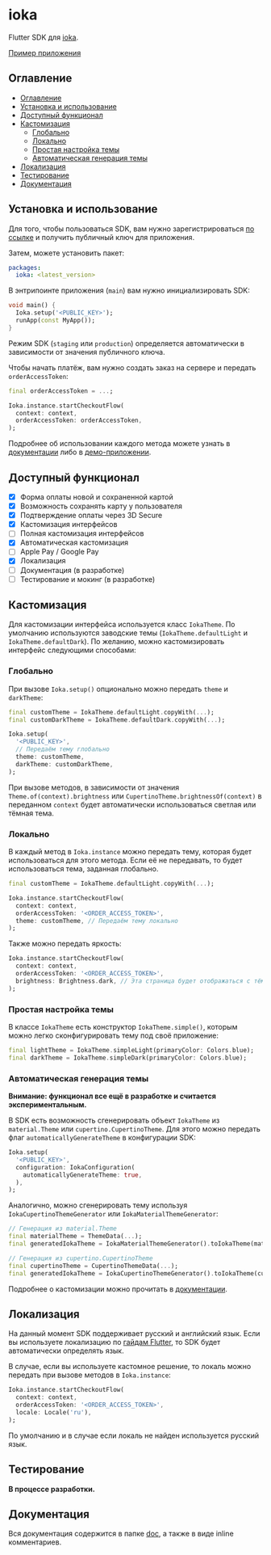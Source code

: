 # ioka 

Flutter SDK для [ioka](https://ioka.kz).

[Пример приложения](./demo/lib/main.dart)

## Оглавление
- [Оглавление](#оглавление)
- [Установка и использование](#установка-и-использование)
- [Доступный функционал](#доступный-функционал)
- [Кастомизация](#кастомизация)
  - [Глобально](#глобально)
  - [Локально](#локально)
  - [Простая настройка темы](#простая-настройка-темы)
  - [Автоматическая генерация темы](#автоматическая-генерация-темы)
- [Локализация](#локализация)
- [Тестирование](#тестирование)
- [Документация](#документация)

## Установка и использование

Для того, чтобы пользоваться SDK, вам нужно зарегистрироваться 
[по ссылке](https://ioka.kz/contact-form) и получить публичный ключ для 
приложения.

Затем, можете установить пакет:

```yaml
packages:
  ioka: <latest_version>
```

В энтрипоинте приложения (`main`) вам нужно инициализировать SDK:

```dart
void main() {
  Ioka.setup('<PUBLIC_KEY>');
  runApp(const MyApp());
}
```

Режим SDK (`staging` или `production`) определяется автоматически в зависимости 
от значения публичного ключа.

Чтобы начать платёж, вам нужно создать заказ на сервере и передать 
`orderAccessToken`:

```dart
final orderAccessToken = ...;

Ioka.instance.startCheckoutFlow(
  context: context,
  orderAccessToken: orderAccessToken,
);
```

Подробнее об использовании каждого метода можете узнать в 
[документации](./doc/README.md) либо в [демо-приложении](./demo/lib/main.dart).

## Доступный функционал

- [x] Форма оплаты новой и сохраненной картой
- [x] Возможность сохранять карту у пользователя
- [x] Подтверждение оплаты через 3D Secure
- [x] Кастомизация интерфейсов
- [ ] Полная кастомизация интерфейсов 
- [x] Автоматическая кастомизация
- [ ] Apple Pay / Google Pay
- [x] Локализация
- [ ] Документация (в разработке)
- [ ] Тестирование и мокинг (в разработке)

## Кастомизация

Для кастомизации интерфейса используется класс `IokaTheme`. По умолчанию 
используются заводские темы (`IokaTheme.defaultLight` и 
`IokaTheme.defaultDark`). По желанию, можно кастомизировать интерфейс 
следующими способами:

### Глобально

При вызове `Ioka.setup()` опционально можно передать `theme` и `darkTheme`:

```dart
final customTheme = IokaTheme.defaultLight.copyWith(...);
final customDarkTheme = IokaTheme.defaultDark.copyWith(...);

Ioka.setup(
  '<PUBLIC_KEY>', 
  // Передаём тему глобально
  theme: customTheme,
  darkTheme: customDarkTheme, 
);
```

При вызове методов, в зависимости от значения `Theme.of(context).brightness` или
`CupertinoTheme.brightnessOf(context)` в переданном `context` будет 
автоматически использоваться светлая или тёмная тема.

### Локально

В каждый метод в `Ioka.instance` можно передать тему, которая будет 
использоваться для этого метода. Если её не передавать, то будет использоваться 
тема, заданная глобально.

```dart
final customTheme = IokaTheme.defaultLight.copyWith(...);

Ioka.instance.startCheckoutFlow(
  context: context,
  orderAccessToken: '<ORDER_ACCESS_TOKEN>',
  theme: customTheme, // Передаём тему локально
);
```

Также можно передать яркость:

```dart
Ioka.instance.startCheckoutFlow(
  context: context,
  orderAccessToken: '<ORDER_ACCESS_TOKEN>',
  brightness: Brightness.dark, // Эта страница будет отображаться с тёмной темой
);
```

### Простая настройка темы

В классе `IokaTheme` есть конструктор `IokaTheme.simple()`, которым можно
легко сконфигурировать тему под своё приложение:

```dart
final lightTheme = IokaTheme.simpleLight(primaryColor: Colors.blue);
final darkTheme = IokaTheme.simpleDark(primaryColor: Colors.blue);
```

### Автоматическая генерация темы

**Внимание: функционал все ещё в разработке и считается экспериментальным.**

В SDK есть возможность сгенерировать объект `IokaTheme` из `material.Theme` или
`cupertino.CupertinoTheme`. Для этого можно передать флаг 
`automaticallyGenerateTheme` в конфигурации SDK:

```dart
Ioka.setup(
  '<PUBLIC_KEY>', 
  configuration: IokaConfiguration(
    automaticallyGenerateTheme: true,
  ),
);
```

Аналогично, можно сгенерировать тему используя `IokaCupertinoThemeGenerator` или
`IokaMaterialThemeGenerator`:

```dart
// Генерация из material.Theme
final materialTheme = ThemeData(...);
final generatedIokaTheme = IokaMaterialThemeGenerator().toIokaTheme(materialTheme);

// Генерация из cupertino.CupertinoTheme
final cupertinoTheme = CupertinoThemeData(...);
final generatedIokaTheme = IokaCupertinoThemeGenerator().toIokaTheme(cupertinoTheme);
```

Подробнее о кастомизации можно прочитать в [документации](./doc/theme.md).

## Локализация

На данный момент SDK поддерживает русский и английский язык. Если вы используете
локализацию по [гайдам Flutter](https://docs.flutter.dev/development/accessibility-and-localization/internationalization),
то SDK будет автоматически определять язык.

В случае, если вы используете кастомное решение, то локаль можно передать при
вызове методов в `Ioka.instance`:

```dart
Ioka.instance.startCheckoutFlow(
  context: context,
  orderAccessToken: '<ORDER_ACCESS_TOKEN>',
  locale: Locale('ru'),
);
```

По умолчанию и в случае если локаль не найден используется русский язык.

## Тестирование

**В процессе разработки.**

## Документация

Вся документация содержится в папке [doc](./doc), а также в виде inline
комментариев.